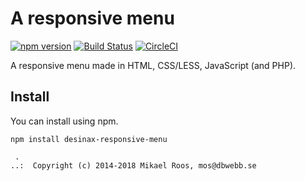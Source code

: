 A responsive menu
=======================

[![npm version](https://badge.fury.io/js/desinax-responsive-menu.svg)](https://badge.fury.io/js/desinax-responsive-menu)
[![Build Status](https://travis-ci.org/desinax/responsive-menu.svg?branch=master)](https://travis-ci.org/desinax/responsive-menu)
[![CircleCI](https://circleci.com/gh/desinax/responsive-menu.svg?style=svg)](https://circleci.com/gh/desinax/responsive-menu)

A responsive menu made in HTML, CSS/LESS, JavaScript (and PHP).



Install
-------------------------------

You can install using npm.

```text
npm install desinax-responsive-menu
```



```
 . 
..:  Copyright (c) 2014-2018 Mikael Roos, mos@dbwebb.se 
```

